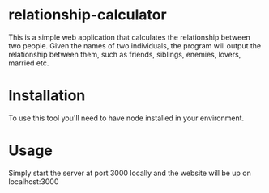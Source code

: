 # relationship-calculator

This is a simple web application that calculates the relationship between two people. Given the names of two individuals, the program will output the relationship between them, such as friends, siblings, enemies, lovers, married etc.

# Installation
To use this tool you'll need to have node installed in your environment.

# Usage
Simply start the server at port 3000 locally and the website will be up on localhost:3000
